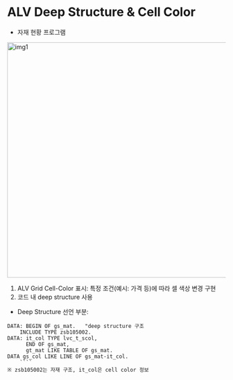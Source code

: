 # ALV Deep Structure & Cell Color

- 자재 현황 프로그램
<img width="682" height="543" alt="img1" src="https://github.com/user-attachments/assets/338d9604-0cc1-4b42-a97a-2f8bed8a665e" />

1. ALV Grid Cell-Color 표시: 특정 조건(예시: 가격 등)에 따라 셀 색상 변경 구현
2. 코드 내 deep structure 사용

- Deep Structure 선언 부분:

````abap
DATA: BEGIN OF gs_mat.   "deep structure 구조
    INCLUDE TYPE zsb105002.
DATA: it_col TYPE lvc_t_scol,
      END OF gs_mat,
      gt_mat LIKE TABLE OF gs_mat.
DATA gs_col LIKE LINE OF gs_mat-it_col.
    ````  
※ zsb105002는 자재 구조, it_col은 cell color 정보

